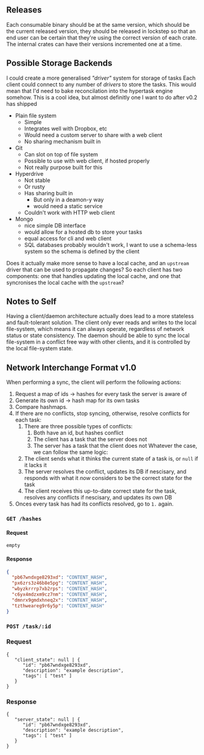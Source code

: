 ## Releases

Each consumable binary should be at the same version, which should be the current released version, they should be released in lockstep so that an end user can be certain that they're using the correct version of each crate.
The internal crates can have their versions incremented one at a time.

## Possible Storage Backends

I could create a more generalised _"driver"_ system for storage of tasks
Each client could connect to any number of _drivers_ to store the tasks.
This would mean that I'd need to bake reconcilation into the hypertask engine somehow.
This is a cool idea, but almost definitly one I want to do after v0.2 has shipped

- Plain file system
  - Simple
  - Integrates well with Dropbox, etc
  - Would need a custom server to share with a web client
  - No sharing mechanism built in
- Git
  - Can slot on top of file system
  - Possible to use with web client, if hosted properly
  - Not really purpose built for this
- Hyperdrive
  - Not stable
  - Or rusty
  - Has sharing built in
    - But only in a deamon-y way
    - would need a static service
  - Couldn't work with HTTP web client
- Mongo
  - nice simple DB interface
  - would allow for a hosted db to store your tasks
  - equal access for cli and web client
  - SQL databases probably wouldn't work, I want to use a schema-less system so the schema is defined by the client

Does it actually make more sense to have a local cache, and an `upstream` driver that can be used to propagate changes?
So each client has two components: one that handles updating the local cache, and one that syncronises the local cache with the `upstream`?

## Notes to Self

Having a client/daemon architecture actually does lead to a more stateless and fault-tolerant solution.
The client only ever reads and writes to the local file-system, which means it can always operate, regardless of network status or state consistency.
The daemon should be able to sync the local file-system in a conflict free way with other clients, and it is controlled by the local file-system state.

## Network Interchange Format v1.0

When performing a sync, the client will perform the following actions:

1. Request a map of ids -> hashes for every task the server is aware of
2. Generate its own id -> hash map for its own tasks
3. Compare hashmaps.
4. If there are no conflicts, stop syncing, otherwise, resolve conflicts for each task:
   1. There are three possible types of conflicts:
      1. Both have an id, but hashes conflict
      2. The client has a task that the server does not
      3. The server has a task that the client does not
         Whatever the case, we can follow the same logic:
   2. The client sends what it thinks the current state of a task is, or `null` if it lacks it
   3. The server resolves the conflict, updates its DB if nescisary, and responds with what it _now_ considers to be the correct state for the task
   4. The client receives this up-to-date correct state for the task, resolves any conflicts if nescisary, and updates its own DB
5. Onces every task has had its conflicts resolved, go to `1.` again.

### `GET /hashes`

#### Request

`empty`

#### Response

```json
{
  "pb67wndxge8293xd": "CONTENT_HASH",
  "px6zrs3z46b8e5pg": "CONTENT_HASH",
  "wbyzkrrrp7xb2rps": "CONTENT_HASH",
  "c6yx4mdzxm9cz7nm": "CONTENT_HASH",
  "dmnrx9gmdxhneq2x": "CONTENT_HASH",
  "tzthweareg9r6y5p": "CONTENT_HASH"
}
```

### `POST /task/:id`

### Request

```
{
   "client_state": null | {
      "id": "pb67wndxge8293xd",
      "description": "example description",
      "tags": [ "test" ]
   }
}
```

### Response

```
{
   "server_state": null | {
      "id": "pb67wndxge8293xd",
      "description": "example description",
      "tags": [ "test" ]
   }
}
```
